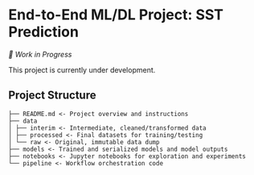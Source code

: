 # End-to-End ML/DL Project: SST Prediction

_🚧 Work in Progress_

This project is currently under development.

## Project Structure

```
├── README.md <- Project overview and instructions
├── data
│ ├── interim <- Intermediate, cleaned/transformed data
│ ├── processed <- Final datasets for training/testing
│ └── raw <- Original, immutable data dump
├── models <- Trained and serialized models and model outputs
├── notebooks <- Jupyter notebooks for exploration and experiments
└── pipeline <- Workflow orchestration code
```
